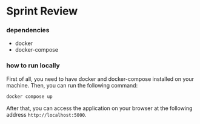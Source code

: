 # Sprint Review

### dependencies

- docker
- docker-compose

### how to run locally

First of all, you need to have docker and docker-compose installed on your machine.
Then, you can run the following command:

```bash
docker compose up
```

After that, you can access the application on your browser at the following address `http://localhost:5000`.
